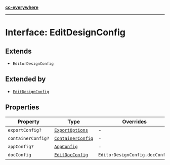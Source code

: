 [**cc-everywhere**](../../../../../../index.md)

***

# Interface: EditDesignConfig

## Extends

- `EditorDesignConfig`

## Extended by

- [`EditDesignConfig`](../../../3p/editor/design-config-types/interfaces/edit-design-config.md)

## Properties

| Property | Type | Overrides | Inherited from |
| ------ | ------ | ------ | ------ |
| <a id="exportconfig"></a> `exportConfig?` | [`ExportOptions`](../../../export-config-types/type-aliases/export-options.md) | - | `EditorDesignConfig.exportConfig` |
| <a id="containerconfig"></a> `containerConfig?` | [`ContainerConfig`](../../../container-config-types/type-aliases/container-config.md) | - | `EditorDesignConfig.containerConfig` |
| <a id="appconfig"></a> `appConfig?` | [`AppConfig`](../../app-config-types/type-aliases/app-config.md) | - | `EditorDesignConfig.appConfig` |
| <a id="docconfig"></a> `docConfig` | [`EditDocConfig`](../../doc-config-types/interfaces/edit-doc-config.md) | `EditorDesignConfig.docConfig` | - |
